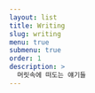 ```yaml
---
layout: list
title: Writing
slug: writing
menu: true
submenu: true
order: 1
description: >
  머릿속에 떠도는 얘기들
---
```

